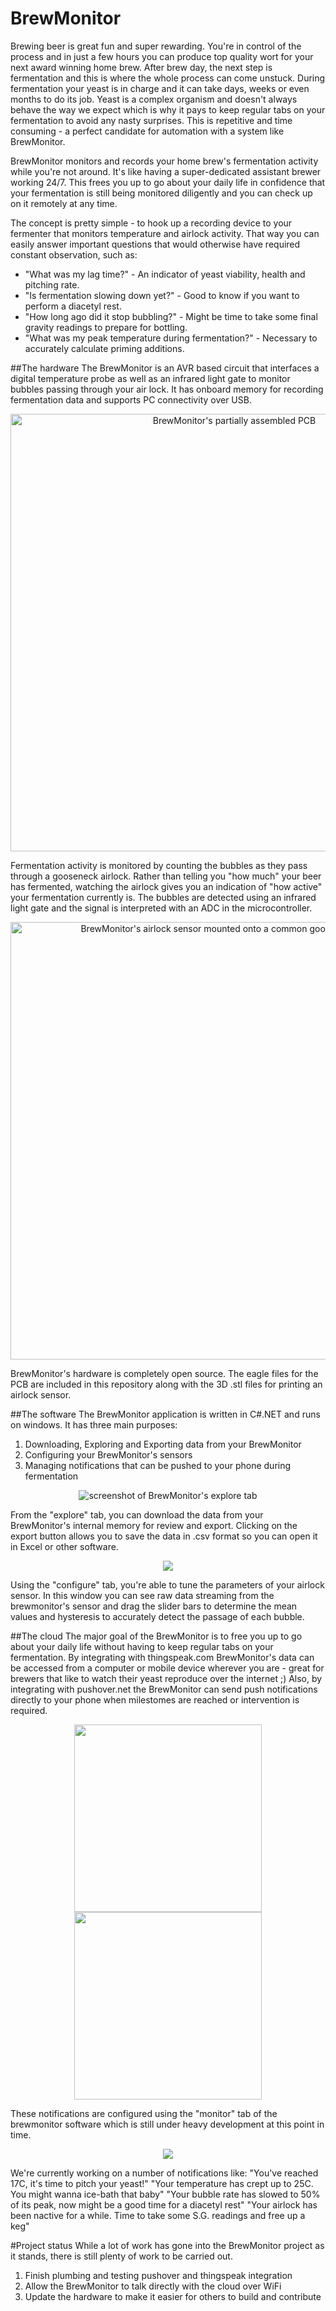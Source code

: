 BrewMonitor
===========
Brewing beer is great fun and super rewarding. You're in control of the process and in just a few hours you can produce top quality wort for your next award winning home brew. After brew day, the next step is fermentation and this is where the whole process can come unstuck. During fermentation your yeast is in charge and it can take days, weeks or even months to do its job. Yeast is a complex organism and doesn't always behave the way we expect which is why it pays to keep regular tabs on your fermentation to avoid any nasty surprises. This is repetitive and time consuming - a perfect candidate for automation with a system like BrewMonitor.

BrewMonitor monitors and records your home brew's fermentation activity while you're not around. It's like having a super-dedicated assistant brewer working 24/7. This frees you up to go about your daily life in confidence that your fermentation is still being monitored diligently and you can check up on it remotely at any time.

The concept is pretty simple - to hook up a recording device to your fermenter that monitors temperature and airlock activity. That way you can easily answer important questions that would otherwise have required constant observation, such as:
* "What was my lag time?" - An indicator of yeast viability, health and pitching rate.
* "Is fermentation slowing down yet?" - Good to know if you want to perform a diacetyl rest.
* "How long ago did it stop bubbling?" - Might be time to take some final gravity readings to prepare for bottling.
* "What was my peak temperature during fermentation?" - Necessary to accurately calculate priming additions.

##The hardware
The BrewMonitor is an AVR based circuit that interfaces a digital temperature probe as well as an infrared light gate to monitor bubbles passing through your air lock. It has onboard memory for recording fermentation data and supports PC connectivity over USB.

<p align="center">
  <img src="https://github.com/DigitalHomebrew/BrewMonitor/blob/master/Images/brewmonitor%20pcb.jpg" width="700" alt="BrewMonitor's partially assembled PCB"/>
</p>

Fermentation activity is monitored by counting the bubbles as they pass through a gooseneck airlock. Rather than telling you "how much" your beer has fermented, watching the airlock gives you an indication of "how active" your fermentation currently is. The bubbles are detected using an infrared light gate and the signal is interpreted with an ADC in the microcontroller.

<p align="center">
  <img src="https://github.com/DigitalHomebrew/BrewMonitor/blob/master/Images/brewmonitor%20airlock.jpg" width="700" alt="BrewMonitor's airlock sensor mounted onto a common goose neck airlock"/>
</p>

BrewMonitor's hardware is completely open source. The eagle files for the PCB are included in this repository along with the 3D .stl files for printing an airlock sensor.

##The software
The BrewMonitor application is written in C#.NET and runs on windows. It has three main purposes:
1. Downloading, Exploring and Exporting data from your BrewMonitor
2. Configuring your BrewMonitor's sensors
3. Managing notifications that can be pushed to your phone during fermentation

<p align="center">
  <img src="https://github.com/DigitalHomebrew/BrewMonitor/blob/master/Images/explore%20screenshot.png?raw=true" alt="screenshot of BrewMonitor's explore tab"/>
</p>

From the "explore" tab, you can download the data from your BrewMonitor's internal memory for review and export. Clicking on the export button allows you to save the data in .csv format so you can open it in Excel or other software.

<p align="center">
  <img src="https://github.com/DigitalHomebrew/BrewMonitor/blob/master/Images/configure%20screenshot.png?raw=true"/>
</p>

Using the "configure" tab, you're able to tune the parameters of your airlock sensor. In this window you can see raw data streaming from the brewmonitor's sensor and drag the slider bars to determine the mean values and hysteresis to accurately detect the passage of each bubble.

##The cloud
The major goal of the BrewMonitor is to free you up to go about your daily life without having to keep regular tabs on your fermentation. By integrating with thingspeak.com BrewMonitor's data can be accessed from a computer or mobile device wherever you are - great for brewers that like to watch their yeast reproduce over the internet ;) Also, by integrating with pushover.net the BrewMonitor can send push notifications directly to your phone when milestomes are reached or intervention is required.

<p align="center">
  <img src="https://github.com/DigitalHomebrew/BrewMonitor/blob/master/Images/ios%20notification%20screenshot.jpg?raw=true" width="300"/>
  <img src="https://github.com/DigitalHomebrew/BrewMonitor/blob/master/Images/ios%20thingspeak%20screenshot.jpg?raw=true" width="300"/>
</p>

These notifications are configured using the "monitor" tab of the brewmonitor software which is still under heavy development at this point in time.

<p align="center">
  <img src="https://github.com/DigitalHomebrew/BrewMonitor/blob/master/Images/monitor%20screenshot.png?raw=true"/>
</p>

We're currently working on a number of notifications like:
"You've reached 17C, it's time to pitch your yeast!"
"Your temperature has crept up to 25C. You might wanna ice-bath that baby"
"Your bubble rate has slowed to 50% of its peak, now might be a good time for a diacetyl rest"
"Your airlock has been nactive for a while. Time to take some S.G. readings and free up a keg"

#Project status
While a lot of work has gone into the BrewMonitor project as it stands, there is still plenty of work to be carried out.

1. Finish plumbing and testing pushover and thingspeak integration
2. Allow the BrewMonitor to talk directly with the cloud over WiFi
3. Update the hardware to make it easier for others to build and contribute
